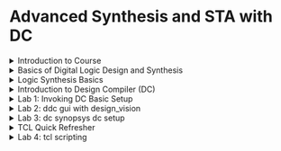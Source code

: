 # Advanced Synthesis and STA with DC

<details>
<summary>Introduction to Course</summary>
<br>
  
## Agenda

![image](https://github.com/user-attachments/assets/465e7ccd-0e4f-49a3-8499-9ac8be780f3b)

## Tools Used

![image](https://github.com/user-attachments/assets/c39fbdc8-eb36-461b-afae-dcfc6a5b533b)

## Prerequisites required

![image](https://github.com/user-attachments/assets/4c74f209-d0e4-4c10-b9fb-1f3ef7c845ec)

## Outcomes of the course

![image](https://github.com/user-attachments/assets/c4630ed1-c4f6-452c-8f39-a79e89545f7a)

</details>

<details>
<summary>Basics of Digital Logic Design and Synthesis</summary>
<br>

![image](https://github.com/user-attachments/assets/6739f061-1dc8-4d20-b09d-ed649f272e4c)

## The specifications are written in Hardware Description Language

![image](https://github.com/user-attachments/assets/c7514fe8-8341-488d-8690-ca332dce3413)

### Every design starts with target specification. This decides the architecture of the chip.

### This specification represented in programming language is the RTL (Register Transfer Logic)

### Example of RTL. It is nothing but a code

![image](https://github.com/user-attachments/assets/3ab0f50f-b4dc-4b00-b811-17e1be156847)

# What is Synthesis?

![image](https://github.com/user-attachments/assets/9133ceaa-a321-438d-8404-a0b80b180d65)

# What is .lib?

![image](https://github.com/user-attachments/assets/a4722537-28b5-409b-9b93-52caa6356201)

# Why different flavours of gate?

![image](https://github.com/user-attachments/assets/d7d91bd4-58b8-486f-9cbc-a04ae6c4a959)

# Why we need Slow cells?

![image](https://github.com/user-attachments/assets/1318fc94-8234-4f5c-8267-17c5f00d8955)

# Faster Cells Vs Slower Cells

![image](https://github.com/user-attachments/assets/0a6cb594-b2e7-4437-b30d-43edfd3eb2cc)

# Selection of Cells

![image](https://github.com/user-attachments/assets/9d6247f9-bd64-4ac0-8394-4447f142ffa0)

# Synthesis

![image](https://github.com/user-attachments/assets/42b0489c-65d5-42c6-bfea-539d6ddb3ea0)

</details>

<details>
<summary>Logic Synthesis Basics</summary>

## Example

![image](https://github.com/user-attachments/assets/21b0683c-e15b-4de5-9d34-ae4e983b1c37)

## Let us find which is the correct implementation with the following standard cell details

![image](https://github.com/user-attachments/assets/b38c534b-7db0-45c3-a519-5f45ec8abac1)

## Comparison of Implementations

![image](https://github.com/user-attachments/assets/eff8e5f2-f0f7-4df1-8b45-b6a779cddd1e)

# Goals of Logic Synthesis

![image](https://github.com/user-attachments/assets/c3ad1d35-9ca8-4fe0-b92f-2d9d22deaf33)

![image](https://github.com/user-attachments/assets/be39e294-bdab-4897-8164-9e032cae0d42)

</details>

<details>
<summary>Introduction to Design Compiler (DC)</summary>
<br>

## What is DC?

![image](https://github.com/user-attachments/assets/e92a467a-219b-46cb-8373-928c9be94d6a)

## Common Terminologies associated with DC

![image](https://github.com/user-attachments/assets/09f82b5c-7095-4f9b-9807-af1876a47fc6)

## Synopsys Design Constraints (SDC)

![image](https://github.com/user-attachments/assets/0b50a80d-5dc5-4788-8a8e-48fd4bd6990b)

# DC Setup

![image](https://github.com/user-attachments/assets/6e16877b-3593-430c-acb3-5fa1075753b6)

# Implementation flow of ASIC ----> Steps in converting RTL to the Physical database(GDS)

![image](https://github.com/user-attachments/assets/d757a911-6e08-4b7c-bdcc-76d507e668f2)

# DC Synthesis Flow

![image](https://github.com/user-attachments/assets/e68dc3ba-3c2b-4fce-9f80-14a307d63495)

</details>

<details>
<summary>Lab 1: Invoking DC Basic Setup</summary>
<br>

## Understanding sky130_fd_sc_hd__tt_025c_1v80.lib
![image](https://github.com/user-attachments/assets/e900066f-0dac-4371-90ad-7f820b422a13)

## Invoke DC using the commands

* csh
* dc_shell

![image](https://github.com/user-attachments/assets/61c0ae0f-ff85-419a-accf-af0c8afa4e07)

![image](https://github.com/user-attachments/assets/8f44d2dd-5e77-4708-8a80-3aeeb07bd659)

![image](https://github.com/user-attachments/assets/df5924af-1e57-4e8d-8339-5ac1ef458f01)

## Example

```
module lab1_flop_with_en ( input res , input clk , input d , input en , output reg q);
always @ (posedge clk , posedge res)
begin
	if(res)
		q <= 1'b0;
	else if(en)
		q <= d;	
end
endmodule

![image](https://github.com/user-attachments/assets/53a0aea5-5ec6-4129-8bda-e7e073fdf8a5)


```
read_verilog
![image](https://github.com/user-attachments/assets/11473abd-6c3e-4dfa-b3db-5b5a99026130)

write_verilog: write -f verilog -out lab1_net.v

![image](https://github.com/user-attachments/assets/a4d0db8f-a370-482b-840e-c3fafce2c2e0)

gtech library: Virtual library in DC to understand the design

![image](https://github.com/user-attachments/assets/be1f077a-d9d0-46a5-8a64-d1c10ce0ed3e)

read the library as: read_db sky130RTLDesignAndSynthesisWorkshop/DC_Workshop/lib/sky130_fd_sc_hd__tt_025c_1v80.db

![image](https://github.com/user-attachments/assets/6317961b-0820-46e7-8827-8b2b1845d5bb)

set target_library /home/vijayalaxmi/sky130RTLDesignAndSynthesisWorkshop/DC_WORKSHOP/lib/sky130_fd_sc_hd__tt_025C_1v80.db

set link_library {* /home/vijayalaxmi/sky130RTLDesignAndSynthesisWorkshop/DC_WORKSHOP/lib/sky130_fd_sc_hd__tt_025C_1v80.db} (here * signifies libraries in DC memory)

Syntax to link library 

![image](https://github.com/user-attachments/assets/81f2005c-1cbf-4943-bff8-43adf9c9a411)

link

![image](https://github.com/user-attachments/assets/7261fce0-050d-4b4b-863a-5eabc838a743)

compile

![image](https://github.com/user-attachments/assets/5fe5c24e-d4a1-49cd-bdf4-4f41612b4852)

write -f verilog -out lab1_net_with_sky130.v
![image](https://github.com/user-attachments/assets/edb1cdc6-b97d-44a6-87ab-e5527a98ed42)


</details>


<details>
<summary>Lab 2: ddc gui with design_vision</summary>
<br>

## 

</details>

<details>
<summary>Lab 3: dc synopsys dc setup</summary>
<br>

## 

</details>

<details>
<summary>TCL Quick Refresher</summary>
<br>

## Set
#### For set $ is not used.
  
![image](https://github.com/user-attachments/assets/aeea0bc9-3618-4422-94a7-9e4630a91faa)

## Conditional Statements
#### Note: Strictly follow the syntax to avoid errors
##### if statement
  
![image](https://github.com/user-attachments/assets/41f23848-58cd-4511-8b1a-d69c5c98fcec)

##### while statement
![image](https://github.com/user-attachments/assets/e9986d69-ba64-476d-a4bd-a174c4b7d836)

##### for loop
![image](https://github.com/user-attachments/assets/4fdf1c9a-e2b0-44bb-b88d-fc55369b44e6)

##### foreach: General TCL statement/command
![image](https://github.com/user-attachments/assets/6a4840c8-a710-41b0-8866-dd93a90f1385)

##### DC specific command
![image](https://github.com/user-attachments/assets/318fb6c8-32ee-408c-b83b-64a1f3d0b33d)

</details>


<details>
<summary>Lab 4: tcl scripting</summary>
<br>

## 

</details>










